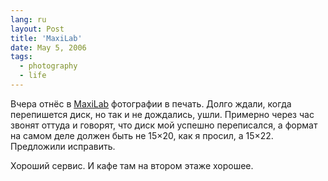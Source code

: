```yaml
---
lang: ru
layout: Post
title: 'MaxiLab'
date: May 5, 2006
tags:
  - photography
  - life
---
```


Вчера отнёс в [MaxiLab](http://www.maxilab.ru/ 'Фотолаборатория MaxiLab') фотографии в печать. Долго ждали, когда перепишется диск, но так и не дождались, ушли. Примерно через час звонят оттуда и говорят, что диск мой успешно переписался, а формат на самом деле должен быть не 15×20, как я просил, а 15×22. Предложили исправить.

Хороший сервис. И кафе там на втором этаже хорошее.

